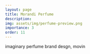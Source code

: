 ```yaml
---
layout: page
title: Morandi Perfume
description: 
img: assets/img/perfume-preview.png
importance: 3
order: 11
---
```


imaginary perfume brand desgn, movin